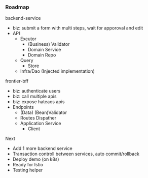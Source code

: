 ### Roadmap

backend-service
- biz: submit a form with multi steps, wait for apporoval and edit
- API
  - Excutor
    - (Business) Validator
    - Domain Service
    - Domain Repo
  - Query
    - Store
  - Infra/Dao (Injected implementation)

frontier-bff
- biz: authenticate users
- biz: call multiple apis
- biz: expose hateaos apis
- Endpoints
  - (Data) (Bean)Validator
  - Routes Dispather
  - Application Service
    - Client


Next
- Add 1 more backend service
- Transaction controll between services, auto commit/rollback
- Deploy demo (on k8s)
- Ready for Istio 
- Testing helper